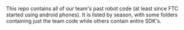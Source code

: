 This repo contains all of our team's past robot code (at least since FTC started using android phones). It is listed by season, with some folders containing just the team code while others contain entire SDK's.